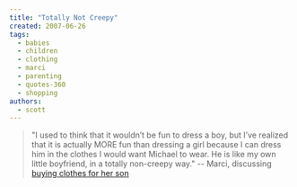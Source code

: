 ```yaml
---
title: "Totally Not Creepy"
created: 2007-06-26
tags: 
  - babies
  - children
  - clothing
  - marci
  - parenting
  - quotes-360
  - shopping
authors: 
  - scott
---
```


> "I used to think that it wouldn’t be fun to dress a boy, but I’ve realized that it is actually MORE fun than dressing a girl because I can dress him in the clothes I would want Michael to wear. He is like my own little boyfriend, in a totally non-creepy way." \-- Marci, discussing [buying clothes for her son](http://partialmarshall.com/?p=56)
